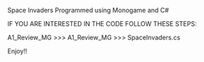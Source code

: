 Space Invaders Programmed using Monogame and C#

IF YOU ARE INTERESTED IN THE CODE FOLLOW THESE STEPS:

A1_Review_MG >>> A1_Review_MG >>> SpaceInvaders.cs

Enjoy!!

